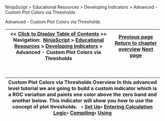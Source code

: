 ﻿


NinjaScript \> Educational Resources \> Developing Indicators \> Advanced \- Custom Plot Colors via Thresholds






















Advanced \- Custom Plot Colors via Thresholds







| \<\< [Click to Display Table of Contents](advanced_-_custom_plot_colors_.md) \>\> **Navigation:**     [NinjaScript](ninjascript-1.md) \> [Educational Resources](educational_resources-1.md) \> [Developing Indicators](developing_indicators-1.md) \> Advanced \- Custom Plot Colors via Thresholds | [Previous page](using6-1.md) [Return to chapter overview](developing_indicators-1.md) [Next page](set_up8-1.md) |
| --- | --- |











 




| Custom Plot Colors via Thresholds Overview In this advanced level tutorial we are going to build a custom indicator which is a ROC variation and paints one color above the zero band and another below. This indicator will show you how to use the concept of plot thresholds.   › [Set Up](set_up8-1.md)› [Entering Calculation Logic](entering_calculation_logic5-1.md)› [Compiling](compiling5-1.md)› [Using](using5-1.md) |
| --- |









